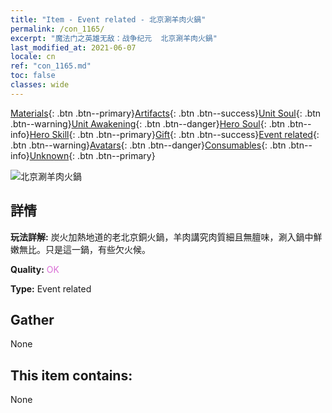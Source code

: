 ```yaml
---
title: "Item - Event related - 北京涮羊肉火鍋"
permalink: /con_1165/
excerpt: "魔法门之英雄无敌：战争纪元  北京涮羊肉火鍋"
last_modified_at: 2021-06-07
locale: cn
ref: "con_1165.md"
toc: false
classes: wide
---
```

 [Materials](/ItemsCN/){: .btn .btn--primary}[Artifacts](/ItemsCN/Artifacts/){: .btn .btn--success}[Unit Soul](/ItemsCN/UnitSoul/){: .btn .btn--warning}[Unit Awakening](/ItemsCN/UnitAwakening/){: .btn .btn--danger}[Hero Soul](/ItemsCN/HeroSoul/){: .btn .btn--info}[Hero Skill](/ItemsCN/HeroSkill/){: .btn .btn--primary}[Gift](/ItemsCN/Gift/){: .btn .btn--success}[Event related](/ItemsCN/Events/){: .btn .btn--warning}[Avatars](/ItemsCN/Avatars/){: .btn .btn--danger}[Consumables](/ItemsCN/Consumables/){: .btn .btn--info}[Unknown](/ItemsCN/Unknown/){: .btn .btn--primary}

 ![北京涮羊肉火鍋](/images/t/i_81511111.png)

## 詳情
 **玩法詳解:** 炭火加熱地道的老北京銅火鍋，羊肉講究肉質細且無膻味，涮入鍋中鮮嫩無比。只是這一鍋，有些欠火候。

 **Quality:** <span style="color: #DA70D6">OK</span>

 **Type:** Event related

## Gather

  None

## This item contains:

  None

